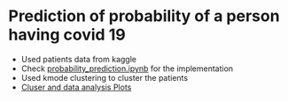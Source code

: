 # Prediction of probability of a person having covid 19
- Used patients data from kaggle
- Check [probability_prediction.ipynb](probability_prediciton.ipynb) for the implementation
- Used kmode clustering to cluster the patients
- [Cluser and data analysis Plots](plots/) 
